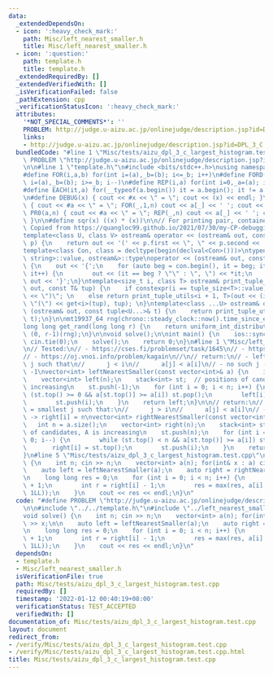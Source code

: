 ```yaml
---
data:
  _extendedDependsOn:
  - icon: ':heavy_check_mark:'
    path: Misc/left_nearest_smaller.h
    title: Misc/left_nearest_smaller.h
  - icon: ':question:'
    path: template.h
    title: template.h
  _extendedRequiredBy: []
  _extendedVerifiedWith: []
  _isVerificationFailed: false
  _pathExtension: cpp
  _verificationStatusIcon: ':heavy_check_mark:'
  attributes:
    '*NOT_SPECIAL_COMMENTS*': ''
    PROBLEM: http://judge.u-aizu.ac.jp/onlinejudge/description.jsp?id=DPL_3_C
    links:
    - http://judge.u-aizu.ac.jp/onlinejudge/description.jsp?id=DPL_3_C
  bundledCode: "#line 1 \"Misc/tests/aizu_dpl_3_c_largest_histogram.test.cpp\"\n#define\
    \ PROBLEM \"http://judge.u-aizu.ac.jp/onlinejudge/description.jsp?id=DPL_3_C\"\
    \n\n#line 1 \"template.h\"\n#include <bits/stdc++.h>\nusing namespace std;\n\n\
    #define FOR(i,a,b) for(int i=(a),_b=(b); i<=_b; i++)\n#define FORD(i,a,b) for(int\
    \ i=(a),_b=(b); i>=_b; i--)\n#define REP(i,a) for(int i=0,_a=(a); i<_a; i++)\n\
    #define EACH(it,a) for(__typeof(a.begin()) it = a.begin(); it != a.end(); ++it)\n\
    \n#define DEBUG(x) { cout << #x << \" = \"; cout << (x) << endl; }\n#define PR(a,n)\
    \ { cout << #a << \" = \"; FOR(_,1,n) cout << a[_] << ' '; cout << endl; }\n#define\
    \ PR0(a,n) { cout << #a << \" = \"; REP(_,n) cout << a[_] << ' '; cout << endl;\
    \ }\n\n#define sqr(x) ((x) * (x))\n\n// For printing pair, container, etc.\n//\
    \ Copied from https://quangloc99.github.io/2021/07/30/my-CP-debugging-template.html\n\
    template<class U, class V> ostream& operator << (ostream& out, const pair<U, V>&\
    \ p) {\n    return out << '(' << p.first << \", \" << p.second << ')';\n}\n\n\
    template<class Con, class = decltype(begin(declval<Con>()))>\ntypename enable_if<!is_same<Con,\
    \ string>::value, ostream&>::type\noperator << (ostream& out, const Con& con)\
    \ {\n    out << '{';\n    for (auto beg = con.begin(), it = beg; it != con.end();\
    \ it++) {\n        out << (it == beg ? \"\" : \", \") << *it;\n    }\n    return\
    \ out << '}';\n}\ntemplate<size_t i, class T> ostream& print_tuple_utils(ostream&\
    \ out, const T& tup) {\n    if constexpr(i == tuple_size<T>::value) return out\
    \ << \")\"; \n    else return print_tuple_utils<i + 1, T>(out << (i ? \", \" :\
    \ \"(\") << get<i>(tup), tup); \n}\ntemplate<class ...U> ostream& operator <<\
    \ (ostream& out, const tuple<U...>& t) {\n    return print_tuple_utils<0, tuple<U...>>(out,\
    \ t);\n}\n\nmt19937_64 rng(chrono::steady_clock::now().time_since_epoch().count());\n\
    long long get_rand(long long r) {\n    return uniform_int_distribution<long long>\
    \ (0, r-1)(rng);\n}\n\nvoid solve();\n\nint main() {\n    ios::sync_with_stdio(0);\
    \ cin.tie(0);\n    solve();\n    return 0;\n}\n#line 1 \"Misc/left_nearest_smaller.h\"\
    \n// Tested:\n// - https://cses.fi/problemset/task/1645\n// - https://cses.fi/problemset/task/1142\n\
    // - https://oj.vnoi.info/problem/kagain\n//\n// return:\n// - left[i] = largest\
    \ j such that\n//      j < i\n//      a[j] < a[i]\n// - no such j -> left[i] =\
    \ -1\nvector<int> leftNearestSmaller(const vector<int>& a) {\n    int n = a.size();\n\
    \    vector<int> left(n);\n    stack<int> st;  // positions of candidates, A is\
    \ increasing\n    st.push(-1);\n    for (int i = 0; i < n; i++) {\n        while\
    \ (st.top() >= 0 && a[st.top()] >= a[i]) st.pop();\n        left[i] = st.top();\n\
    \        st.push(i);\n    }\n    return left;\n}\n\n// return:\n// - right[i]\
    \ = smallest j such that:\n//      j > i\n//      a[j] < a[i]\n// - no such j\
    \ -> right[i] = n\nvector<int> rightNearestSmaller(const vector<int>& a) {\n \
    \   int n = a.size();\n    vector<int> right(n);\n    stack<int> st;   // positions\
    \ of candidates, A is increasing\n    st.push(n);\n    for (int i = n-1; i >=\
    \ 0; i--) {\n        while (st.top() < n && a[st.top()] >= a[i]) st.pop();\n \
    \       right[i] = st.top();\n        st.push(i);\n    }\n    return right;\n\
    }\n#line 5 \"Misc/tests/aizu_dpl_3_c_largest_histogram.test.cpp\"\n\nvoid solve()\
    \ {\n    int n; cin >> n;\n    vector<int> a(n); for(int& x : a) cin >> x;\n\n\
    \    auto left = leftNearestSmaller(a);\n    auto right = rightNearestSmaller(a);\n\
    \n    long long res = 0;\n    for (int i = 0; i < n; i++) {\n        int l = left[i]\
    \ + 1;\n        int r = right[i] - 1;\n        res = max(res, a[i] * (r - l +\
    \ 1LL));\n    }\n    cout << res << endl;\n}\n"
  code: "#define PROBLEM \"http://judge.u-aizu.ac.jp/onlinejudge/description.jsp?id=DPL_3_C\"\
    \n\n#include \"../../template.h\"\n#include \"../left_nearest_smaller.h\"\n\n\
    void solve() {\n    int n; cin >> n;\n    vector<int> a(n); for(int& x : a) cin\
    \ >> x;\n\n    auto left = leftNearestSmaller(a);\n    auto right = rightNearestSmaller(a);\n\
    \n    long long res = 0;\n    for (int i = 0; i < n; i++) {\n        int l = left[i]\
    \ + 1;\n        int r = right[i] - 1;\n        res = max(res, a[i] * (r - l +\
    \ 1LL));\n    }\n    cout << res << endl;\n}\n"
  dependsOn:
  - template.h
  - Misc/left_nearest_smaller.h
  isVerificationFile: true
  path: Misc/tests/aizu_dpl_3_c_largest_histogram.test.cpp
  requiredBy: []
  timestamp: '2022-01-12 00:40:19+08:00'
  verificationStatus: TEST_ACCEPTED
  verifiedWith: []
documentation_of: Misc/tests/aizu_dpl_3_c_largest_histogram.test.cpp
layout: document
redirect_from:
- /verify/Misc/tests/aizu_dpl_3_c_largest_histogram.test.cpp
- /verify/Misc/tests/aizu_dpl_3_c_largest_histogram.test.cpp.html
title: Misc/tests/aizu_dpl_3_c_largest_histogram.test.cpp
---
```

